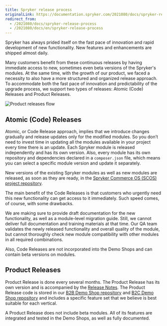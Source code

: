 ```yaml
---
title: Spryker release process
originalLink: https://documentation.spryker.com/2021080/docs/spryker-release-process
redirect_from:
  - /2021080/docs/spryker-release-process
  - /2021080/docs/en/spryker-release-process
---
```


Spryker has always prided itself on the fast pace of innovation and rapid development of new functionality. New features and enhancements are shipped almost daily.

Many customers benefit from these continuous releases by having immediate access to new, sometimes even beta versions of the Spryker's modules. At the same time, with the growth of our product, we faced a necessity to also have a more structured and organized release approach. To accommodate both the fast pace of innovation and predictability of the upgrade process, we support two types of releases: Atomic (Code) Releases and Product Releases.

![Product releases flow](https://spryker.s3.eu-central-1.amazonaws.com/docs/About/Releases/Release+notes/image2018-8-10_17-10-26.png)

## Atomic (Code) Releases
Atomic, or Code Release approach, implies that we introduce changes gradually and release updates only for the modified modules. So you don’t need to invest time in updating all the modules available in your project every time there is an update. Each Spryker module is released independently and has its own version. Also, every module has its own repository and dependencies declared in a `composer.json` file, which means you can select a specific module version and update it separately.

New versions of the existing Spryker modules as well as new modules are released, as soon as they are ready, in the [Spryker Commerce OS \(SCOS\) project repository](https://github.com/spryker-shop/suite).

The main benefit of the Code Releases is that customers who urgently need this new functionality can get access to it immediately. Such speed comes, of course, with some drawbacks.

We are making sure to provide draft documentation for the new functionality, as well as a module-level migration guide. Still, we cannot deliver full documentation and training materials at that time. Our QA team validates the newly released functionality and overall quality of the module, but cannot thoroughly check new module compatibility with other modules in all required combinations.

Also, Code Releases are not incorporated into the Demo Shops and can contain beta versions on modules.

## Product Releases
Product Release is done every several months. The Product Release has its own version and is accompanied by the [Release Notes](https://documentation.spryker.com/docs/release-notes).  The Product Release code is stored in our [B2B Demo Shop repository](https://github.com/spryker-shop/b2b-demo-shop) and [B2C Demo Shop repository](https://github.com/spryker-shop/b2c-demo-shop) and includes a specific feature set that we believe is best suitable for each vertical.

A Product Release does not include beta modules. All of its features are integrated and tested in the Demo Shops, as well as fully documented.

